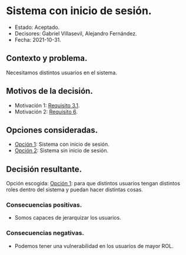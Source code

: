 # Sistema con inicio de sesión.

* Estado: Aceptado.
* Decisores: Gabriel Villasevil, Alejandro Fernández.
* Fecha: 2021-10-31.

## Contexto y problema.

Necesitamos distintos usuarios en el sistema.

## Motivos de la decisión.

* Motivación 1: [Requisito 3.1](https://github.com/santo2927/DAS-2021-22-/blob/master/Requisitos/R3.1%20Almacenar%20Preferencias.txt).
* Motivación 2: [Requisito 6](https://github.com/santo2927/DAS-2021-22-/blob/master/Requisitos/R6%20Sistema%20de%20Seguridad.txt).

## Opciones consideradas.

* [Opción 1](https://github.com/santo2927/DAS-2021-22-/edit/master/Decisión%20de%20diseño%203.1.1.md): Sistema con inicio de sesión.
* [Opción 2](https://github.com/santo2927/DAS-2021-22-/edit/master/Decisión%20de%20diseño%203.1.2.md): Sistema sin inicio de sesión.

## Decisión resultante.

Opción escogida: [Opción 1](https://github.com/santo2927/DAS-2021-22-/edit/master/Decisión%20de%20diseño%203.1.1.md): para que distintos usuarios tengan distintos roles dentro del sistema y puedan hacer distintas cosas.

### Consecuencias positivas.

* Somos capaces de jerarquizar los usuarios.

### Consecuencias negativas.

* Podemos tener una vulnerabilidad en los usuarios de mayor ROL.
